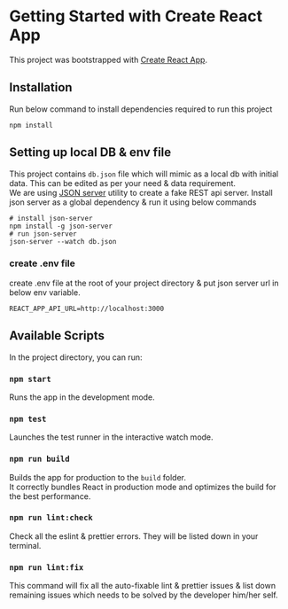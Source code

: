 # Getting Started with Create React App

This project was bootstrapped with [Create React App](https://github.com/facebook/create-react-app).

## Installation

Run below command to install dependencies required to run this project
```
npm install
``` 

## Setting up local DB & env file

This project contains `db.json` file which will mimic as a local db with initial data. This can be edited as per your need & data requirement.\
We are using [JSON server](https://www.npmjs.com/package/json-server) utility to create a fake REST api server. Install json server as a global dependency & run it using below commands
```
# install json-server
npm install -g json-server
# run json-server
json-server --watch db.json
```

### create .env file

create .env file at the root of your project directory & put json server url in below env variable.
```
REACT_APP_API_URL=http://localhost:3000
```

## Available Scripts

In the project directory, you can run:

### `npm start`

Runs the app in the development mode.

### `npm test`

Launches the test runner in the interactive watch mode.

### `npm run build`

Builds the app for production to the `build` folder.\
It correctly bundles React in production mode and optimizes the build for the best performance.

### `npm run lint:check`

Check all the eslint & prettier errors. They will be listed down in your terminal.

### `npm run lint:fix`

This command will fix all the auto-fixable lint & prettier issues & list down remaining issues which needs to be solved by the developer him/her self.